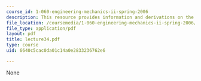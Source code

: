 ```yaml
---
course_id: 1-060-engineering-mechanics-ii-spring-2006
description: This resource provides information and derivations on the kinemaic wave.
file_location: /coursemedia/1-060-engineering-mechanics-ii-spring-2006/6640c5cac0da01c14a0e2833236762e6_lecture34.pdf
file_type: application/pdf
layout: pdf
title: lecture34.pdf
type: course
uid: 6640c5cac0da01c14a0e2833236762e6

---
```

None